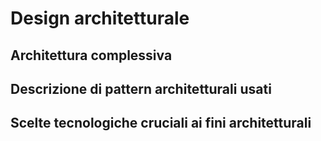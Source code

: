 # Design architetturale

## Architettura complessiva

## Descrizione di pattern architetturali usati

## Scelte tecnologiche cruciali ai fini architetturali